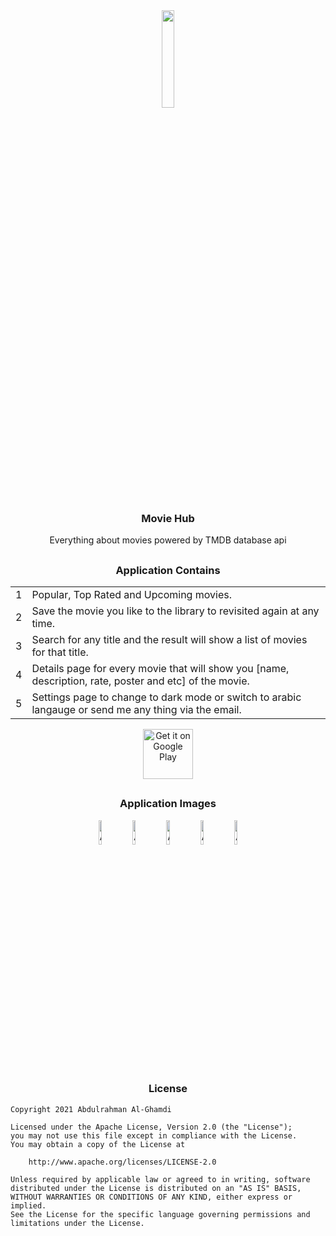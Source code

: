 <div align="center"><img src="https://i.ibb.co/RhsWf0q/icon.png" width="20%"></div>

<h3 align="center">Movie Hub</h3>

<p align="center">
    Everything about movies powered by TMDB database api
</p>

##

<h3 align="center">Application Contains</h3>

<table align="center">
    <tr><td align="center">1</td><td>Popular, Top Rated and Upcoming movies.</td></tr>
    <tr><td align="center">2</td><td>Save the movie you like to the library to revisited again at any time.</td></tr>
    <tr><td align="center">3</td><td>Search for any title and the result will show a list of movies for that title.</td></tr>
    <tr><td align="center">4</td><td>Details page for every movie that will show you [name, description, rate, poster and etc] of the movie.</td></tr>
    <tr><td align="center">5</td><td>Settings page to change to dark mode or switch to arabic langauge or send me any thing via the email.</td></tr>
</table>

<div align="center">
    <a href='https://play.google.com/store/apps/details?id=com.ss.moviehub'>
        <img alt='Get it on Google Play' src='https://play.google.com/intl/en_us/badges/images/generic/en_badge_web_generic.png' height='80px'/>
    </a>
</div>

##

<h3 align="center">Application Images</h3>

<div align="center">
<img alt="App image" src="https://i.ibb.co/RCzmLjf/1.png" width="10%">
<img alt="App image" src="https://i.ibb.co/7WL1Cv1/2.png" width="10%">
<img alt="App image" src="https://i.ibb.co/1v96LG2/3.png" width="10%">
<img alt="App image" src="https://i.ibb.co/wws8hL7/4.png" width="10%">
<img alt="App image" src="https://i.ibb.co/17RNLTD/5.png" width="10%">
</div>

##

<h3 align="center">License</h3>

```
Copyright 2021 Abdulrahman Al-Ghamdi

Licensed under the Apache License, Version 2.0 (the "License");
you may not use this file except in compliance with the License.
You may obtain a copy of the License at

    http://www.apache.org/licenses/LICENSE-2.0

Unless required by applicable law or agreed to in writing, software
distributed under the License is distributed on an "AS IS" BASIS,
WITHOUT WARRANTIES OR CONDITIONS OF ANY KIND, either express or implied.
See the License for the specific language governing permissions and
limitations under the License.
```

